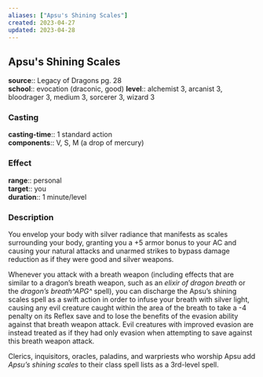 ```yaml
---
aliases: ["Apsu's Shining Scales"]
created: 2023-04-27
updated: 2023-04-28
---
```


## Apsu's Shining Scales

**source**:: Legacy of Dragons pg. 28  
**school**:: evocation (draconic, good)
**level**:: alchemist 3, arcanist 3, bloodrager 3, medium 3, sorcerer 3, wizard 3

### Casting

**casting-time**:: 1 standard action  
**components**:: V, S, M (a drop of mercury)

### Effect

**range**:: personal  
**target**:: you  
**duration**:: 1 minute/level

### Description

You envelop your body with silver radiance that manifests as scales surrounding your body, granting you a +5 armor bonus to your AC and causing your natural attacks and unarmed strikes to bypass damage reduction as if they were good and silver weapons.  
  
Whenever you attack with a breath weapon (including effects that are similar to a dragon’s breath weapon, such as an *elixir of dragon breath* or the *dragon’s breath^APG^* spell), you can discharge the Apsu’s shining scales spell as a swift action in order to infuse your breath with silver light, causing any evil creature caught within the area of the breath to take a -4 penalty on its Reflex save and to lose the benefits of the evasion ability against that breath weapon attack. Evil creatures with improved evasion are instead treated as if they had only evasion when attempting to save against this breath weapon attack.  
  
Clerics, inquisitors, oracles, paladins, and warpriests who worship Apsu add *Apsu’s shining scales* to their class spell lists as a 3rd-level spell.
